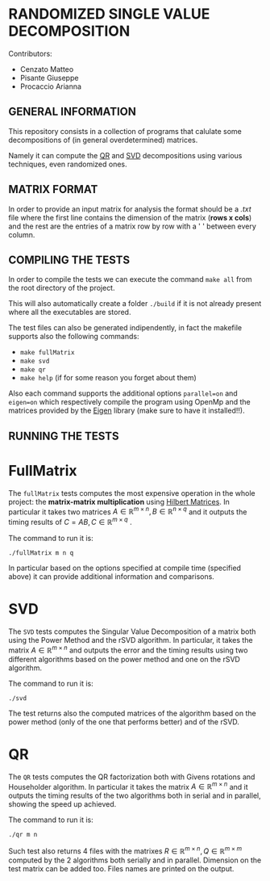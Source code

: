 # RANDOMIZED SINGLE VALUE DECOMPOSITION

Contributors:

- Cenzato Matteo
- Pisante Giuseppe
- Procaccio Arianna

## GENERAL INFORMATION

This repository consists in a collection of programs that calulate some decompositions of (in general overdetermined) matrices.

Namely it can compute the [QR](https://en.wikipedia.org/wiki/QR_decomposition) and [SVD](https://en.wikipedia.org/wiki/Singular_value_decomposition) decompositions using various techniques, even randomized ones.

## MATRIX FORMAT

In order to provide an input matrix for analysis the format should be a *.txt* file where the first line contains the dimension of the matrix (**rows x cols**) and the rest are the entries of a matrix row by row with a ' ' between every column.

## COMPILING THE TESTS

In order to compile the tests we can execute the command `make all` from the root directory of the project.

This will also automatically create a folder `./build` if it is not already present where all the executables are stored.

The test files can also be generated indipendently, in fact the makefile supports also the following commands:

+ `make fullMatrix`
+ `make svd`
+ `make qr`
+ `make help`      (if for some reason you forget about them)

Also each command supports the additional options `parallel=on` and `eigen=on` which respectively compile the program using OpenMp and the matrices provided by the [Eigen](https://eigen.tuxfamily.org/index.php?title=Main_Page) library (make sure to have it installed!!).

## RUNNING THE TESTS

# FullMatrix

The `fullMatrix` tests computes the most expensive operation in the whole project: the **matrix-matrix multiplication** using [Hilbert Matrices](https://en.wikipedia.org/wiki/Hilbert_matrix). In particular it takes two matrices $` A \in \mathbb{R}^{m \times n} , B \in \mathbb{R}^{n \times q} `$ and it outputs the timing results of $` C=AB , C \in \mathbb{R}^{m \times q} `$ .

The command to run it is:

```
./fullMatrix m n q
```
In particular based on the options specified at compile time (specified above) it can provide additional information and comparisons.

# SVD

The `SVD` tests computes the Singular Value Decomposition of a matrix both using the Power Method and the rSVD algorithm. In particular, it takes the matrix $` A \in \mathbb{R}^{m \times n} `$ and outputs the error and the timing results using two different algorithms based on the power method and one on the rSVD algorithm.

The command to run it is:
```
./svd
```
The test returns also the computed matrices of the algorithm based on the power method (only of the one that performs better) and of the rSVD.

# QR

The `QR` tests computes the QR factorization both with Givens rotations and Householder algorithm. In particular it takes the matrix $` A \in \mathbb{R}^{m \times n} `$ and it outputs the timing results of the two algorithms both in serial and in parallel, showing the speed up achieved.

The command to run it is:

```
./qr m n
```

Such test also returns 4 files with the matrixes $` R \in \mathbb{R}^{m \times n} , Q \in \mathbb{R}^{m \times m} `$ computed by the 2 algorithms both serially and in parallel. Dimension on the test matrix can be added too.
Files names are printed on the output.
